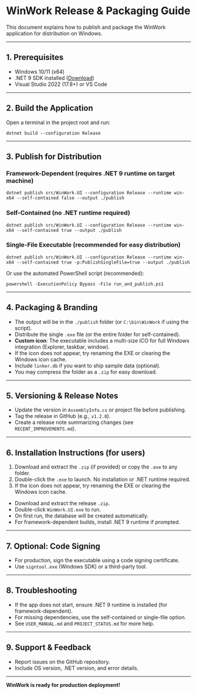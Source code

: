 # WinWork Release & Packaging Guide

This document explains how to publish and package the WinWork application for distribution on Windows.

---

## 1. Prerequisites
- Windows 10/11 (x64)
- .NET 9 SDK installed ([Download](https://dotnet.microsoft.com/download/dotnet/9.0))
- Visual Studio 2022 (17.8+) or VS Code

---

## 2. Build the Application

Open a terminal in the project root and run:

```
dotnet build --configuration Release
```

---

## 3. Publish for Distribution

### Framework-Dependent (requires .NET 9 runtime on target machine)
```
dotnet publish src/WinWork.UI --configuration Release --runtime win-x64 --self-contained false --output ./publish
```

### Self-Contained (no .NET runtime required)
```
dotnet publish src/WinWork.UI --configuration Release --runtime win-x64 --self-contained true --output ./publish
```


### Single-File Executable (recommended for easy distribution)
```
dotnet publish src/WinWork.UI --configuration Release --runtime win-x64 --self-contained true -p:PublishSingleFile=true --output ./publish
```

Or use the automated PowerShell script (recommended):
```
powershell -ExecutionPolicy Bypass -File run_and_publish.ps1
```

---


## 4. Packaging & Branding

- The output will be in the `./publish` folder (or `C:\bin\WinWork` if using the script).
- Distribute the single `.exe` file (or the entire folder for self-contained).
- **Custom icon**: The executable includes a multi-size ICO for full Windows integration (Explorer, taskbar, window).
- If the icon does not appear, try renaming the EXE or clearing the Windows icon cache.
- Include `linker.db` if you want to ship sample data (optional).
- You may compress the folder as a `.zip` for easy download.

---

## 5. Versioning & Release Notes

- Update the version in `AssemblyInfo.cs` or project file before publishing.
- Tag the release in GitHub (e.g., `v1.2.0`).
- Create a release note summarizing changes (see `RECENT_IMPROVEMENTS.md`).

---


## 6. Installation Instructions (for users)

1. Download and extract the `.zip` (if provided) or copy the `.exe` to any folder.
2. Double-click the `.exe` to launch. No installation or .NET runtime required.
3. If the icon does not appear, try renaming the EXE or clearing the Windows icon cache.

- Download and extract the release `.zip`.
- Double-click `WinWork.UI.exe` to run.
- On first run, the database will be created automatically.
- For framework-dependent builds, install .NET 9 runtime if prompted.

---

## 7. Optional: Code Signing

- For production, sign the executable using a code signing certificate.
- Use `signtool.exe` (Windows SDK) or a third-party tool.

---

## 8. Troubleshooting

- If the app does not start, ensure .NET 9 runtime is installed (for framework-dependent).
- For missing dependencies, use the self-contained or single-file option.
- See `USER_MANUAL.md` and `PROJECT_STATUS.md` for more help.

---

## 9. Support & Feedback

- Report issues on the GitHub repository.
- Include OS version, .NET version, and error details.

---

**WinWork is ready for production deployment!**
